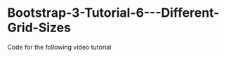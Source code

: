 Bootstrap-3-Tutorial-6---Different-Grid-Sizes
=============================================

Code for the following video tutorial 

